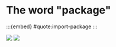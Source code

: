# The word "package"

:::{embed} #quote:import-package
:::

![](#quote:install-package)
![](#tip:objective-package)
